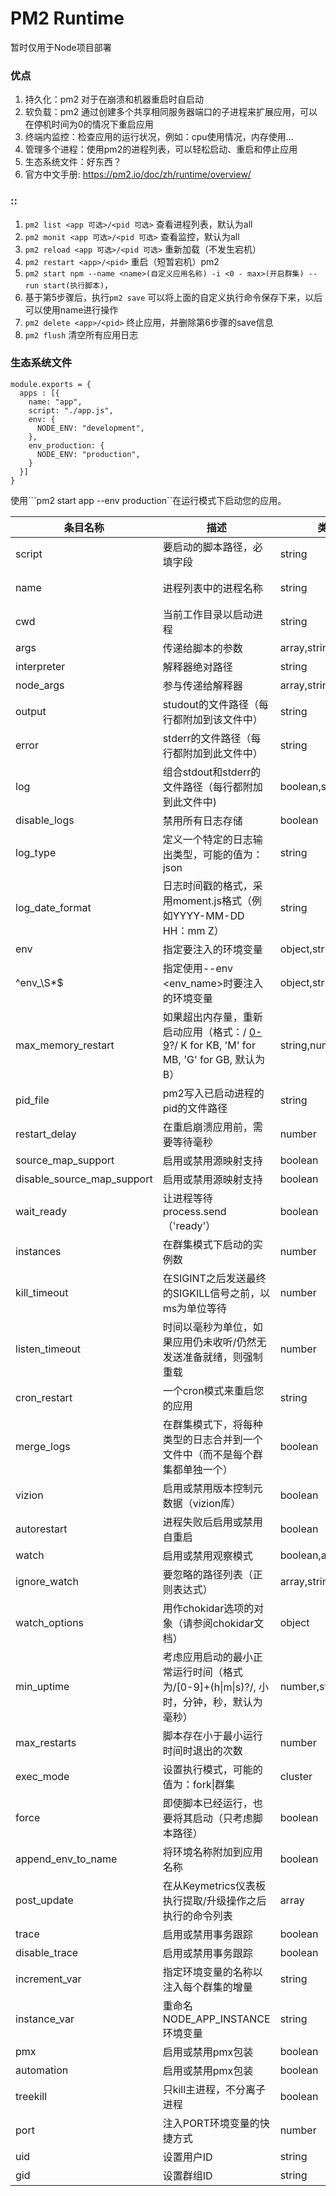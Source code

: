 # PM2 Runtime 
暂时仅用于Node项目部署

### 优点
1. 持久化：pm2 对于在崩溃和机器重启时自启动
2. 软负载：pm2 通过创建多个共享相同服务器端口的子进程来扩展应用，可以在停机时间为0的情况下重启应用
3. 终端内监控：检查应用的运行状况，例如：cpu使用情况，内存使用...
4. 管理多个进程：使用pm2的进程列表，可以轻松启动、重启和停止应用
5. 生态系统文件：好东西？
6. 官方中文手册:  https://pm2.io/doc/zh/runtime/overview/

### ::
1. ```pm2 list <app 可选>/<pid 可选>``` 查看进程列表，默认为all
2. ```pm2 monit <app 可选>/<pid 可选>``` 查看监控，默认为all
3. ```pm2 reload <app 可选>/<pid 可选>``` 重新加载（不发生宕机）
4. ```pm2 restart <app>/<pid>``` 重启（短暂宕机）pm2 
5. ```pm2 start npm --name <name>(自定义应用名称) -i <0 - max>(开启群集) -- run start(执行脚本)```，
6. 基于第5步骤后，执行```pm2 save``` 可以将上面的自定义执行命令保存下来，以后可以使用name进行操作
7. ```pm2 delete <app>/<pid>``` 终止应用，并删除第6步骤的save信息
8. ```pm2 flush``` 清空所有应用日志

### 生态系统文件
```
module.exports = {
  apps : [{
    name: "app",
    script: "./app.js",
    env: {
      NODE_ENV: "development",
    },
    env_production: {
      NODE_ENV: "production",
    }
  }]
}
```

使用```pm2 start app --env production``在运行模式下启动您的应用。


条目名称|描述|类型|默认
---|---|---|---
script|要启动的脚本路径，必填字段|string|
name|进程列表中的进程名称|string|没有扩展名的脚本文件名（app.js的应用）
cwd|当前工作目录以启动进程|string|当前环境的CWD（来自您的shell）
args|传递给脚本的参数|array,string|
interpreter|解释器绝对路径|string|node
node_args|参与传递给解释器|array,string|
output|studout的文件路径（每行都附加到该文件中）|string|~/.pm2/logs/<app_name>-out.log
error|stderr的文件路径（每行都附加到此文件中）|string|~/.pm2/logs/<app_name>-error.err
log|组合stdout和stderr的文件路径（每行都附加到此文件中)|boolean,string|/dev/null
disable_logs|禁用所有日志存储|boolean|
log_type|定义一个特定的日志输出类型，可能的值为：json|string|
log_date_format|日志时间戳的格式，采用moment.js格式（例如YYYY-MM-DD HH：mm Z）|string|
env|指定要注入的环境变量|object,string|
^env_\S*$|指定使用--env <env_name>时要注入的环境变量|object,string|
max_memory_restart|如果超出内存量，重新启动应用（格式：/ [0-9](K&#124;M&#124;G)?/ K for KB, 'M' for MB, 'G' for GB, 默认为B）|string,number|
pid_file|pm2写入已启动进程的pid的文件路径|string|~/.pm2/pids/app_name-id.pid
restart_delay|在重启崩溃应用前，需要等待毫秒|number|
source_map_support|启用或禁用源映射支持|boolean|true
disable_source_map_support|启用或禁用源映射支持|boolean|
wait_ready|让进程等待process.send（'ready'）|boolean|
instances|在群集模式下启动的实例数|number|1
kill_timeout|在SIGINT之后发送最终的SIGKILL信号之前，以ms为单位等待|number|1600
listen_timeout|时间以毫秒为单位，如果应用仍未收听/仍然无发送准备就绪，则强制重载|number|
cron_restart|一个cron模式来重启您的应用|string|
merge_logs|在群集模式下，将每种类型的日志合并到一个文件中（而不是每个群集都单独一个）|boolean|
vizion|启用或禁用版本控制元数据（vizion库）|boolean|true
autorestart|进程失败后启用或禁用自重启|boolean|true
watch|启用或禁用观察模式|boolean,array,string|
ignore_watch|要忽略的路径列表（正则表达式）|array,string|
watch_options|用作chokidar选项的对象（请参阅chokidar文档）|object|
min_uptime|考虑应用启动的最小正常运行时间（格式为/[0-9]+(h&#124;m&#124;s)?/, 小时，分钟，秒，默认为毫秒）|number,string|1000
max_restarts|脚本存在小于最小运行时间时退出的次数|number|16
exec_mode|设置执行模式，可能的值为：fork&#124;群集| cluster|string|fork
force|即使脚本已经运行，也要将其启动（只考虑脚本路径）|boolean|
append_env_to_name|将环境名称附加到应用名称|boolean|
post_update|在从Keymetrics仪表板执行提取/升级操作之后执行的命令列表|array|
trace|启用或禁用事务跟踪|boolean|
disable_trace|启用或禁用事务跟踪|boolean|true
increment_var|指定环境变量的名称以注入每个群集的增量|string|
instance_var|重命名NODE_APP_INSTANCE环境变量|string|NODE_APP_INSTANCE
pmx|启用或禁用pmx包装|boolean|true
automation|启用或禁用pmx包装|boolean|true
treekill|只kill主进程，不分离子进程|boolean|true
port|注入PORT环境变量的快捷方式|number|
uid|设置用户ID|string|当前用户uid
gid|设置群组ID|string|当前用户uid
